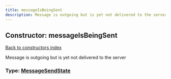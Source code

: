 ```yaml
---
title: messageIsBeingSent
description: Message is outgoing but is yet not delivered to the server
---
```

## Constructor: messageIsBeingSent  
[Back to constructors index](index.md)



Message is outgoing but is yet not delivered to the server




### Type: [MessageSendState](../types/MessageSendState.md)


